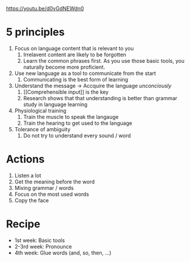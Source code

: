 
https://youtu.be/d0yGdNEWdn0

# 5 principles
1. Focus on language content that is relevant to you
	1. Irrelavent content are likely to be forgotten
	2. Learn the common phrases first. As you use those basic tools, you naturally become more proficient.
2. Use new language as a tool to communicate from the start
	1. Communicating is the best form of learning
3. Understand the message -> Accquire the language *unconciously*
	1. [[Comprehensible input]] is the key
	2. Research shows that that understanding is better than grammar study in language learning
4. Physiological training
	1. Train the muscle to speak the langauge 
	2. Train the hearing to get used to the language
5. Tolerance of ambiguity
	1. Do not try to understand every sound / word

# Actions
1. Listen a lot
2. Get the meaning before the word
3. Mixing grammar / words 
4. Focus on the most used words
5. Copy the face

# Recipe
- 1st week: Basic tools
- 2-3rd week: Pronounce
- 4th week: Glue words (and, so, then, ...)